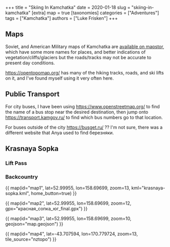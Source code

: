 +++
title = "Skiing In Kamchatka"
date = 2020-01-18
slug = "skiing-in-kamchatka"
[extra]
map = true
[taxonomies]
categories = ["Adventures"]
tags = ["Kamchatka"]
authors = ["Luke Frisken"]
+++

## Maps

Soviet, and American Military maps of Kamchatka are [available on
mapstor](https://mapstor.com/map-sets/russia-maps/kamchatka-krai.html),
which have some more names for places, and better indications of
vegetation/cliffs/glaciers but the roads/tracks may not be accurate to
present day conditions.

<https://opentopomap.org/> has many of the hiking tracks, roads, and ski
lifts on it, and I've found myself using it very often here.

## Public Transport

For city buses, I have been using <https://www.openstreetmap.org/> to
find the name of a bus stop near the desired destination, then jump
onto <https://transport.kamgov.ru/> to find which bus numbers go to that
location.

For buses outside of the city <https://busget.ru/> ?? I'm not sure,
there was a different website that Anya used to find березняки.

## Krasnaya Sopka

### Lift Pass

### Backcountry

{{ map(id="map1", lat=52.99955, lon=158.69699, zoom=13, kml="krasnaya-sopka.kml", home_button=true) }}

{{ map(id="map2", lat=52.99955, lon=158.69699, zoom=12, gpx="красная_сопка_юг_final.gpx") }}

{{ map(id="map3", lat=52.99955, lon=158.69699, zoom=10, geojson="map.geojson") }}

{{ map(id="map4", lat=-43.707594, lon=170.779724, zoom=13, tile_source="nztopo") }}